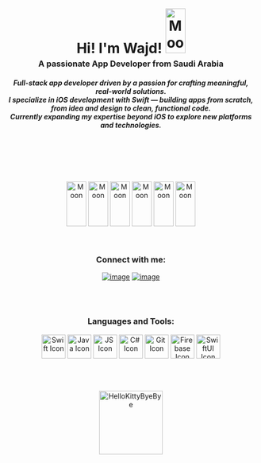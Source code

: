 <h1 align="center" style="margin-bottom: 0;">
  Hi! I'm Wajd! 
  <img src="https://cdn3.emoji.gg/emojis/55926-butterfly.gif" width="40px" height="90px" alt="Moon">
</h1>

<h3 align="center" style="margin-top: 4px;">
  A passionate App Developer from Saudi Arabia
</h3>


<h5 align="center">
  Full-stack app developer driven by a passion for crafting meaningful, real-world solutions.<br>
  I specialize in iOS development with Swift — building apps from scratch, from idea and design to clean, functional code.<br>
  Currently expanding my expertise beyond iOS to explore new platforms and technologies.
</h5>

<br>
<br>
<br>
<br>
<p align="center">
<img src="https://cdn3.emoji.gg/emojis/77776-smallpinkflower.gif" width="40px" height="90px" alt="Moon">
<img src="https://cdn3.emoji.gg/emojis/77776-smallpinkflower.gif" width="40px" height="90px" alt="Moon">
<img src="https://cdn3.emoji.gg/emojis/77776-smallpinkflower.gif" width="40px" height="90px" alt="Moon">
<img src="https://cdn3.emoji.gg/emojis/77776-smallpinkflower.gif" width="40px" height="90px" alt="Moon">
<img src="https://cdn3.emoji.gg/emojis/77776-smallpinkflower.gif" width="40px" height="90px" alt="Moon">
<img src="https://cdn3.emoji.gg/emojis/77776-smallpinkflower.gif" width="40px" height="90px" alt="Moon">
  </p>
  
<br>


<h3 align="center">Connect with me:</h3>
<div align="center">

[![image](https://img.shields.io/badge/LinkedIn-ff69b4?style=for-the-badge&logo=linkedin&logoColor=white)](https://www.linkedin.com/in/wajd-abdullah-382b071a4?utm_source=share&utm_campaign=share_via&utm_content=profile&utm_medium=ios_app)
[![image](https://img.shields.io/badge/Gmail-ff69b4?style=for-the-badge&logo=gmail&logoColor=white)](mailto:wajdmanssur@gmail.com)
  
</div>

<br>
<br>
  
<h3 align="center">Languages and Tools:</h3>

<p align="center">
  <img src="https://skills.syvixor.com/api/icons?i=swift" width="48" alt="Swift Icon">
  <img src="https://skills.syvixor.com/api/icons?i=java" width="48" alt="Java Icon">
  <img src="https://skills.syvixor.com/api/icons?i=javascript" width="48" alt="JS Icon">
  <img src="https://skills.syvixor.com/api/icons?i=csharp" width="48" alt="C# Icon">
  <img src="https://skills.syvixor.com/api/icons?i=git" width="48" alt="Git Icon">
  <img src="https://skills.syvixor.com/api/icons?i=firebase" width="48" alt="Firebase Icon">
  <img src="https://skills.syvixor.com/api/icons?i=swiftui" width="48" alt="SwiftUI Icon">
</p>


<br>
<br>


<p align= "center">
  <a href="https://cdn3.emoji.gg/emojis/9259-pawbye.gif"><img src="https://cdn3.emoji.gg/emojis/9259-pawbye.gif" width="128px" height="128px" alt="HelloKittyByeBye"></a>
</p>
